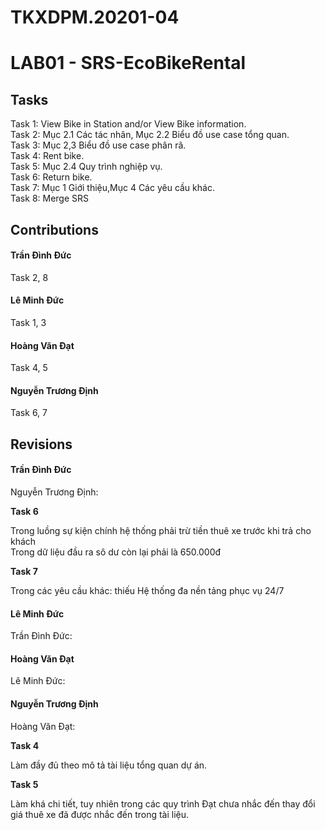 # TKXDPM.20201-04
<H1>LAB01 - SRS-EcoBikeRental</H1>
<H2>Tasks</H2>
<div>Task 1: View Bike in Station and/or View Bike information.<br>
  Task 2: Mục 2.1 Các tác nhân, Mục 2.2 Biểu đồ use case tổng quan.<br>
  Task 3: Mục 2,3 Biểu đồ use case phân rã.<br>
  Task 4: Rent bike.<br>
  Task 5: Mục 2.4 Quy trình nghiệp vụ.<br>
  Task 6: Return bike.<br>
  Task 7: Mục 1 Giới thiệu,Mục 4 Các yêu cầu khác.<br>
  Task 8: Merge SRS</Div>
<H2>Contributions</H2>

<H4>Trần Đình Đức</H4>
  <div>Task 2, 8 </Div>
<H4>Lê Minh Đức</H4>
  <Div>Task 1, 3</Div>
<H4>Hoàng Văn Đạt</H4>
  <Div>Task 4, 5</Div>
<H4>Nguyễn Trương Định</H4>
  <Div>Task 6, 7</Div>

<H2>Revisions</H2>

<H4>Trần Đình Đức</H4>
Nguyễn Trương Định: 
<p> <strong>Task 6</strong> </p>
<p> Trong luồng sự kiện chính hệ thống phải trừ tiền thuê xe trước khi trả cho khách<br>
  Trong dữ liệu đầu ra sô dư còn lại phải là 650.000đ</p>
<p> <strong>Task 7</strong> </p>
<p> Trong các yêu cầu khác: thiếu Hệ thống đa nền tảng phục vụ 24/7</p>
  
<H4>Lê Minh Đức</H4>
Trần Đình Đức:

<H4>Hoàng Văn Đạt</H4>
Lê Minh Đức:

<H4>Nguyễn Trương Định</H4>
Hoàng Văn Đạt:
<p> <strong>Task 4</strong> </p>
<p>Làm đầy đủ theo mô tả tài liệu tổng quan dự án.</p>
<p> <strong>Task 5</strong> </p>
<p>Làm khá chi tiết, tuy nhiên trong các quy trình Đạt chưa nhắc đến thay đổi giá thuê xe đã được nhắc đến trong tài liệu.</p>

